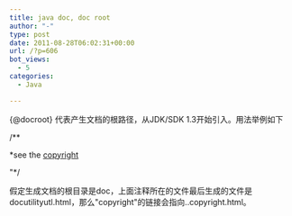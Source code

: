 ```yaml
---
title: java doc, doc root
author: "-"
type: post
date: 2011-08-28T06:02:31+00:00
url: /?p=606
bot_views:
  - 5
categories:
  - Java

---
```

{@docroot} 代表产生文档的根路径，从JDK/SDK 1.3开始引入。用法举例如下
  
/**
  
*see the <a href={@docroot}/copyright.html>copyright</a>
  
"*/
  
假定生成文档的根目录是doc，上面注释所在的文件最后生成的文件是docutilityutl.html，那么"copyright"的链接会指向..copyright.html。